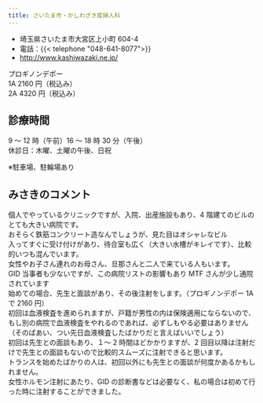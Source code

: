 ```yaml
---
title: さいたま市・かしわざき産婦人科
---
```


- 埼玉県さいたま市大宮区上小町 604-4
- 電話：{{< telephone "048-641-8077">}}
- <http://www.kashiwazaki.ne.jp/>

プロギノンデポー  
1A 2160 円（税込み）  
2A 4320 円（税込み）

## 診療時間

9 ～ 12 時（午前）16 ～ 18 時 30 分（午後）  
休診日：木曜、土曜の午後、日祝

※駐車場、駐輪場あり

## みさきのコメント

個人でやっているクリニックですが、入院、出産施設もあり、4 階建てのビルのとても大きい病院です。  
おそらく鉄筋コンクリート造なんでしょうが、見た目はオシャレなビル  
入ってすぐに受け付けがあり、待合室も広く（大きい水槽がキレイです）、比較的いつも混んでいます。  
女性やお子さん連れのお母さん、旦那さんと二人で来ている人もいます。  
GID 当事者も少ないですが、この病院リストの影響もあり MTF さんが少し通院されています  
始めての場合、先生と面談があり、その後注射をします。（プロギノンデポー 1A で 2160 円）  
初回は血液検査を進められますが、戸籍が男性の内は保険適用にならないので、もし別の病院で血液検査をやれるのであれば、必ずしもやる必要はありません
（そのばあい、つい先日血液検査したばかりだと言えばいいでしょう）  
初回は先生との面談もあり、１～ 2 時間ほどかかりますが、2 回目以降は注射だけで先生との面談もないので比較的スムーズに注射できると思います。  
トランスを始めたばかりの人は、初回以外にも先生との面談が何度かあるかもしれません。  
女性ホルモン注射にあたり、GID の診断書などは必要なく、私の場合は初めて行った時に注射することができました。
